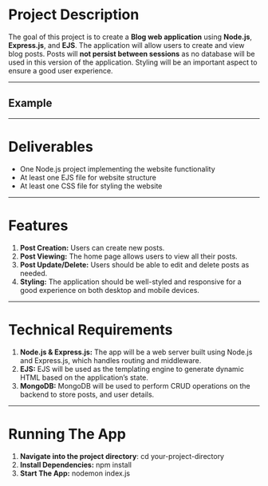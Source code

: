 # Project Description

The goal of this project is to create a **Blog web application** using **Node.js**, **Express.js**, and **EJS**. The application will allow users to create and view blog posts. Posts will **not persist between sessions** as no database will be used in this version of the application. Styling will be an important aspect to ensure a good user experience.

---

## Example

---

# Deliverables

- One Node.js project implementing the website functionality  
- At least one EJS file for website structure  
- At least one CSS file for styling the website  

---

# Features

1. **Post Creation:** Users can create new posts.  
2. **Post Viewing:** The home page allows users to view all their posts.  
3. **Post Update/Delete:** Users should be able to edit and delete posts as needed.  
4. **Styling:** The application should be well-styled and responsive for a good experience on both desktop and mobile devices.

---

# Technical Requirements

1. **Node.js & Express.js:** The app will be a web server built using Node.js and Express.js, which handles routing and middleware.  
2. **EJS:** EJS will be used as the templating engine to generate dynamic HTML based on the application’s state.
3. **MongoDB:** MongoDB will be used to perform CRUD operations on the backend to store posts, and user details.

---

# Running The App

1. **Navigate into the project directory**: cd your-project-directory
2. **Install Dependencies:** npm install
3. **Start The App:** nodemon index.js
